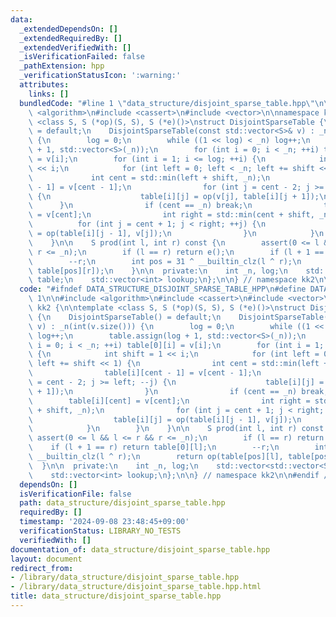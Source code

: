 ```yaml
---
data:
  _extendedDependsOn: []
  _extendedRequiredBy: []
  _extendedVerifiedWith: []
  _isVerificationFailed: false
  _pathExtension: hpp
  _verificationStatusIcon: ':warning:'
  attributes:
    links: []
  bundledCode: "#line 1 \"data_structure/disjoint_sparse_table.hpp\"\n\n\n\n#include\
    \ <algorithm>\n#include <cassert>\n#include <vector>\n\nnamespace kk2 {\n\ntemplate\
    \ <class S, S (*op)(S, S), S (*e)()>\nstruct DisjointSparseTable {\n    DisjointSparseTable()\
    \ = default;\n    DisjointSparseTable(const std::vector<S>& v) : _n(int(v.size()))\
    \ {\n        log = 0;\n        while ((1 << log) < _n) log++;\n        table.assign(log\
    \ + 1, std::vector<S>(_n));\n        for (int i = 0; i < _n; ++i) table[0][i]\
    \ = v[i];\n        for (int i = 1; i <= log; ++i) {\n            int shift = 1\
    \ << i;\n            for (int left = 0; left < _n; left += shift << 1) {\n   \
    \             int cent = std::min(left + shift, _n);\n                table[i][cent\
    \ - 1] = v[cent - 1];\n                for (int j = cent - 2; j >= left; --j)\
    \ {\n                    table[i][j] = op(v[j], table[i][j + 1]);\n          \
    \      }\n                if (cent == _n) break;\n                table[i][cent]\
    \ = v[cent];\n                int right = std::min(cent + shift, _n);\n      \
    \          for (int j = cent + 1; j < right; ++j) {\n                    table[i][j]\
    \ = op(table[i][j - 1], v[j]);\n                }\n            }\n        }\n\
    \    }\n\n    S prod(int l, int r) const {\n        assert(0 <= l && l <= r &&\
    \ r <= _n);\n        if (l == r) return e();\n        if (l + 1 == r) return table[0][l];\n\
    \        --r;\n        int pos = 31 ^ __builtin_clz(l ^ r);\n        return op(table[pos][l],\
    \ table[pos][r]);\n    }\n\n  private:\n    int _n, log;\n    std::vector<std::vector<S>>\
    \ table;\n    std::vector<int> lookup;\n};\n\n} // namespace kk2\n\n\n"
  code: "#ifndef DATA_STRUCTURE_DISJOINT_SPARSE_TABLE_HPP\n#define DATA_STRUCTURE_DISJOINT_SPARSE_TABLE_HPP\
    \ 1\n\n#include <algorithm>\n#include <cassert>\n#include <vector>\n\nnamespace\
    \ kk2 {\n\ntemplate <class S, S (*op)(S, S), S (*e)()>\nstruct DisjointSparseTable\
    \ {\n    DisjointSparseTable() = default;\n    DisjointSparseTable(const std::vector<S>&\
    \ v) : _n(int(v.size())) {\n        log = 0;\n        while ((1 << log) < _n)\
    \ log++;\n        table.assign(log + 1, std::vector<S>(_n));\n        for (int\
    \ i = 0; i < _n; ++i) table[0][i] = v[i];\n        for (int i = 1; i <= log; ++i)\
    \ {\n            int shift = 1 << i;\n            for (int left = 0; left < _n;\
    \ left += shift << 1) {\n                int cent = std::min(left + shift, _n);\n\
    \                table[i][cent - 1] = v[cent - 1];\n                for (int j\
    \ = cent - 2; j >= left; --j) {\n                    table[i][j] = op(v[j], table[i][j\
    \ + 1]);\n                }\n                if (cent == _n) break;\n        \
    \        table[i][cent] = v[cent];\n                int right = std::min(cent\
    \ + shift, _n);\n                for (int j = cent + 1; j < right; ++j) {\n  \
    \                  table[i][j] = op(table[i][j - 1], v[j]);\n                }\n\
    \            }\n        }\n    }\n\n    S prod(int l, int r) const {\n       \
    \ assert(0 <= l && l <= r && r <= _n);\n        if (l == r) return e();\n    \
    \    if (l + 1 == r) return table[0][l];\n        --r;\n        int pos = 31 ^\
    \ __builtin_clz(l ^ r);\n        return op(table[pos][l], table[pos][r]);\n  \
    \  }\n\n  private:\n    int _n, log;\n    std::vector<std::vector<S>> table;\n\
    \    std::vector<int> lookup;\n};\n\n} // namespace kk2\n\n#endif // DATA_STRUCTURE_DISJOINT_SPARSE_TABLE_HPP\n"
  dependsOn: []
  isVerificationFile: false
  path: data_structure/disjoint_sparse_table.hpp
  requiredBy: []
  timestamp: '2024-09-08 23:48:45+09:00'
  verificationStatus: LIBRARY_NO_TESTS
  verifiedWith: []
documentation_of: data_structure/disjoint_sparse_table.hpp
layout: document
redirect_from:
- /library/data_structure/disjoint_sparse_table.hpp
- /library/data_structure/disjoint_sparse_table.hpp.html
title: data_structure/disjoint_sparse_table.hpp
---
```

